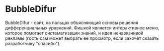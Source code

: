 # BubbleDifur
BubbleDifur - сайт, на пальцах объясняющий основы решения дифференциальных уравнений. Фишкой является интерактивное меню, которое помогает систематизации знаний, и идея ненавязчивой рекламы (гость сам может выбрать ее просмотр, если захочет сказать разработчику "спасибо"). 
